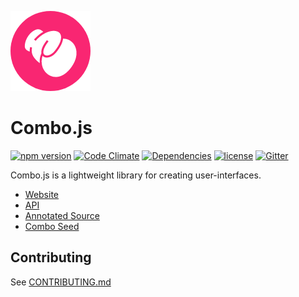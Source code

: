 ![Logo](https://github.com/combojs/combo-js/blob/master/doc/img/logo.png?raw=true)

# Combo.js

[![npm version](https://badge.fury.io/js/combo-js.svg)](https://badge.fury.io/js/combo-js)
[![Code Climate](https://codeclimate.com/github/combojs/combo-js/badges/gpa.svg)](https://codeclimate.com/github/combojs/combo-js)
[![Dependencies](https://img.shields.io/badge/dependencies-babel--polyfill-blue.svg)](https://babeljs.io/docs/usage/polyfill/)
[![license](https://img.shields.io/github/license/mashape/apistatus.svg)](https://opensource.org/licenses/MIT)
[![Gitter](https://img.shields.io/gitter/room/nwjs/nw.js.svg)](https://gitter.im/combo-js/)

Combo.js is a lightweight library for creating user-interfaces.

* [Website](http://www.combojs.com/)
* [API](doc/api/api.md)
* [Annotated Source](https://cdn.rawgit.com/combojs/combo-js/master/doc/docco/combo.full.html)
* [Combo Seed](https://github.com/combojs/combo-seed)

## Contributing

See [CONTRIBUTING.md](CONTRIBUTING.md)
